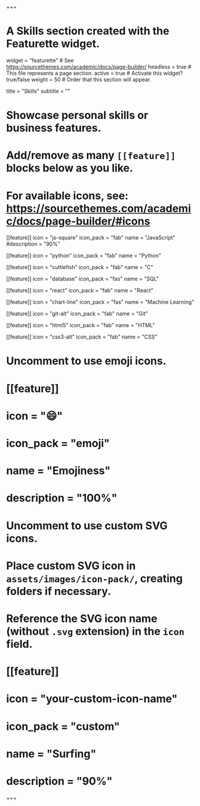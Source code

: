 +++
# A Skills section created with the Featurette widget.
widget = "featurette"  # See https://sourcethemes.com/academic/docs/page-builder/
headless = true  # This file represents a page section.
active = true  # Activate this widget? true/false
weight = 50  # Order that this section will appear.

title = "Skills"
subtitle = ""

# Showcase personal skills or business features.
# 
# Add/remove as many `[[feature]]` blocks below as you like.
# 
# For available icons, see: https://sourcethemes.com/academic/docs/page-builder/#icons

[[feature]]
  icon = "js-square"
  icon_pack = "fab"
  name = "JavaScript"
  #description = "90%"
  
[[feature]]
  icon = "python"
  icon_pack = "fab"
  name = "Python" 
  
[[feature]]
  icon = "cuttlefish"
  icon_pack = "fab"
  name = "C"

[[feature]]
 icon = "database"
 icon_pack = "fas"
 name = "SQL"
 
[[feature]]
 icon = "react"
 icon_pack = "fab"
 name = "React"

 [[feature]]
 icon = "chart-line"
 icon_pack = "fas"
 name = "Machine Learning"

[[feature]]
 icon = "git-alt"
 icon_pack = "fab"
 name = "Git"

[[feature]]
 icon = "html5"
 icon_pack = "fab"
 name = "HTML"

[[feature]]
 icon = "css3-alt"
 icon_pack = "fab"
 name = "CSS"

# Uncomment to use emoji icons.
# [[feature]]
#  icon = ":smile:"
#  icon_pack = "emoji"
#  name = "Emojiness"
#  description = "100%"  

# Uncomment to use custom SVG icons.
# Place custom SVG icon in `assets/images/icon-pack/`, creating folders if necessary.
# Reference the SVG icon name (without `.svg` extension) in the `icon` field.
# [[feature]]
#  icon = "your-custom-icon-name"
#  icon_pack = "custom"
#  name = "Surfing"
#  description = "90%"

+++
